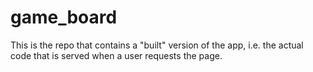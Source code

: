 # game_board
This is the repo that contains a "built" version of the app, i.e. the actual code that is served when a user requests the page. 
